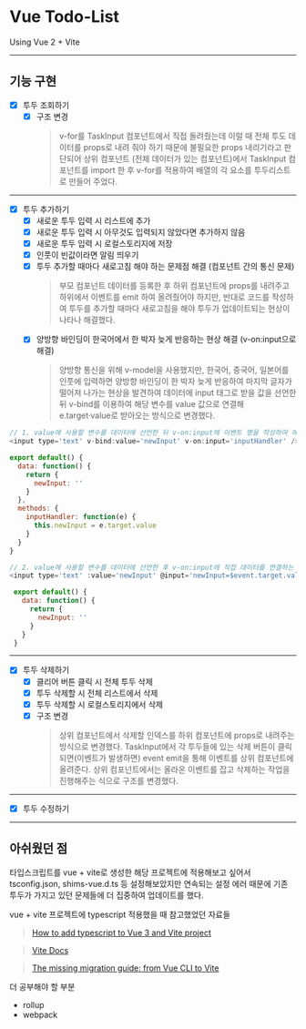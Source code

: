 # Vue Todo-List

Using Vue 2 + Vite

---

## 기능 구현

- [x] 투두 조회하기
  - [x] 구조 변경
    > v-for를 TaskInput 컴포넌트에서 직접 돌려줬는데 이럴 때 전체 투도 데이터를 props로 내려 줘야 하기 때문에 불필요한 props 내리기라고 판단되어 상위 컴포넌트 (전체 데이터가 있는 컴포넌트)에서 TaskInput 컴포넌트를 import 한 후 v-for를 적용하여 배열의 각 요소를 투두리스트로 만들어 주었다.

---

- [x] 투두 추가하기
  - [x] 새로운 투두 입력 시 리스트에 추가
  - [x] 새로운 투두 입력 시 아무것도 입력되지 않았다면 추가하지 않음
  - [x] 새로운 투두 입력 시 로컬스토리지에 저장
  - [x] 인풋이 빈값이라면 알림 띄우기
  - [x] 투두 추가할 때마다 새로고침 해야 하는 문제점 해결 (컴포넌트 간의 통신 문제)
    > 부모 컴포넌트 데이터를 등록한 후 하위 컴포넌트에 props를 내려주고 하위에서 이벤트를 emit 하여 올려줬어야 하지만, 반대로 코드를 작성하여 투두를 추가할 때마다 새로고침을 해야 투두가 업데이트되는 현상이 나타나 해결했다.
  - [x] 양방향 바인딩이 한국어에서 한 박자 늦게 반응하는 현상 해결 (v-on:input으로 해결)
    > 양방향 통신을 위해 v-model을 사용했지만, 한국어, 중국어, 일본어를 인풋에 입력하면 양방향 바인딩이 한 박자 늦게 반응하여 마지막 글자가 떨어져 나가는 현상을 발견하여 데이터에 input 태그로 받을 값을 선언한 뒤 v-bind를 이용하여 해당 변수를 value 값으로 연결해 e.target·value로 받아오는 방식으로 변경했다.

```js
// 1. value에 사용할 변수를 데이터에 선언한 뒤 v-on:input에 이벤트 명을 작성하여 메서드로 연결하는 방법
<input type='text' v-bind:value='newInput' v-on:input='inputHandler' />

export default() {
  data: function() {
    return {
      newInput: ''
    }
  },
  methods: {
    inputHandler: function(e) {
      this.newInput = e.target.value
    }
  }
}

// 2. value에 사용할 변수를 데이터에 선언한 후 v-on:input에 직접 데이터를 연결하는 내용을 선언해주는 방법
<input type='text' :value='newInput' @input='newInput=$event.target.value' />

 export default() {
   data: function() {
     return {
       newInput: ''
     }
   }
 }
```

---

- [x] 투두 삭제하기
  - [x] 클리어 버튼 클릭 시 전체 투두 삭제
  - [x] 투두 삭제할 시 전체 리스트에서 삭제
  - [x] 투두 삭제할 시 로컬스토리지에서 삭제
  - [x] 구조 변경
    > 상위 컴포넌트에서 삭제할 인덱스를 하위 컴포넌트에 props로 내려주는 방식으로 변경했다. TaskInput에서 각 투두들에 있는 삭제 버튼이 클릭 되면(이벤트가 발생하면) event emit을 통해 이벤트를 상위 컴포넌트에 올려준다. 상위 컴포넌트에서는 올라온 이벤트를 잡고 삭제하는 작업을 진행해주는 식으로 구조를 변경했다.

---

- [x] 투두 수정하기

---

## 아쉬웠던 점

타입스크립트를 vue + vite로 생성한 해당 프로젝트에 적용해보고 싶어서 tsconfig.json, shims-vue.d.ts 등 설정해보았지만 연속되는 설정 에러 때문에 기존 투두가 가지고 있던 문제들에 더 집중하여 업데이트를 했다.

vue + vite 프로젝트에 typescript 적용했을 때 참고했었던 자료들

> [How to add typescript to Vue 3 and Vite project](https://techinplanet.com/how-to-add-typescript-to-vue-3-and-vite-project/ 'How to add typescript to Vue 3 and Vite project')

> [Vite Docs](https://vitejs.dev/guide/features.html#typescript 'Vite Docs')

> [The missing migration guide: from Vue CLI to Vite](https://moiva.io/blog/the-missing-migration-guide-from-vue-cli-to-vite/ 'The missing migration guide: from Vue CLI to Vite')

더 공부해야 할 부분

- rollup
- webpack

